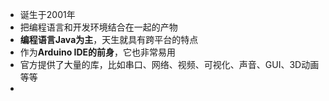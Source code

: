 - 诞生于2001年
- 把编程语言和开发环境结合在一起的产物
- **编程语言Java为主**，天生就具有跨平台的特点
- 作为**Arduino IDE的前身**，它也非常易用
- 官方提供了大量的库，比如串口、网络、视频、可视化、声音、GUI、3D动画等等
-